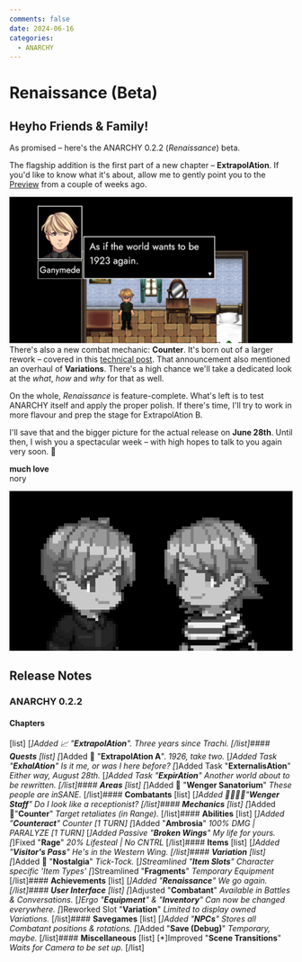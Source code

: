 ```yaml
---
comments: false
date: 2024-06-16
categories:
  - ANARCHY
---
```


# Renaissance (Beta)

## Heyho Friends & Family!
As promised – here's the ANARCHY 0.2.2 (*Renaissance*) beta. 

The flagship addition is the first part of a new chapter – **ExtrapolAtion**. If you'd like to know what it's about, allow me to gently point you to the [Preview](https://store.steampowered.com/news/app/2169000/view/4188989134099863984) from a couple of weeks ago.

![](/assets/blog/images/steam/2024/fdc2305c5f18d82adedce3c1f1c07ef65113e906.png)
There's also a new combat mechanic: **Counter**. It's born out of a larger rework – covered in this [technical post](https://store.steampowered.com/news/app/2169000/view/4151835070979945097). That announcement also mentioned an overhaul of **Variations**. There's a high chance we'll take a dedicated look at the *what*, *how* and *why* for that as well.

On the whole, *Renaissance* is feature-complete. What's left is to test ANARCHY itself and apply the proper polish. If there's time, I'll try to work in more flavour and prep the stage for ExtrapolAtion B. 

I'll save that and the bigger picture for the actual release on **June 28th**. Until then, I wish you a spectacular week – with high hopes to talk to you again very soon. 🥰

**much love**  
nory

![](/assets/blog/images/steam/2024/dca22400549044709cfaf69d4f3ff8f5af43c34d.png)

## Release Notes
### ANARCHY 0.2.2
#### **Chapters**
[list]
[*]Added 📈 "**ExtrapolAtion**". 
*Three years since Trachi.*
[/list]#### **Quests**
[list]
[*]Added 📅 "**ExtrapolAtion A**". 
*1926, take two.*
[*]Added Task "**ExhalAtion**" 
*Is it me, or was I here before?*
[*]Added Task "**ExternalisAtion**"
*Either way, August 28th.*
[*]Added Task "**ExpirAtion**"
*Another world about to be rewritten.*
[/list]#### **Areas**
[list]
[*]Added 🚞 "**Wenger Sanatorium**"
*These people are inSANE.*
[/list]#### **Combatants**
[list]
[*]Added 👨‍⚕️👩‍⚕️"**Wenger Staff**"
*Do I look like a receptionist?*
[/list]#### **Mechanics**
[list]
[*]Added 🔪"**Counter**"
*Target retaliates (in Range).*
[/list]#### **Abilities**
[list]
[*]Added "**Counteract**"
*Counter [1 TURN]*
[*]Added "**Ambrosia**"
*100% DMG | PARALYZE [1 TURN]*
[*]Added Passive "**Broken Wings**"
*My life for yours.*
[*]Fixed "**Rage**"
*20% Lifesteal | No CNTRL*
[/list]#### **Items**
[list]
[*]Added "**Visitor's Pass**"
*He's in the Western Wing.*
[/list]#### **Variation**
[list]
[*]Added 👕 "**Nostalgia**"
*Tick-Tock.*
[*]Streamlined "**Item Slots**"
*Character specific 'Item Types'*
[*]Streamlined "**Fragments**"
*Temporary Equipment*
[/list]#### **Achievements**
[list]
[*]Added "**Renaissance**"
*We go again.*
[/list]#### **User Interface**
[list]
[*]Adjusted "**Combatant**"
*Available in Battles & Conversations.*
[*]Ergo "**Equipment**" & "**Inventory**"
*Can now be changed everywhere.*
[*]Reworked Slot "**Variation**"
*Limited to display owned Variations.*
[/list]#### **Savegames**
[list]
[*]Added "**NPCs**"
*Stores all Combatant positions & rotations.*
[*]Added "**Save (Debug)**"
*Temporary, maybe.*
[/list]#### **Miscellaneous**
[list]
[*]Improved "**Scene Transitions**"
*Waits for Camera to be set up.*
[/list]
